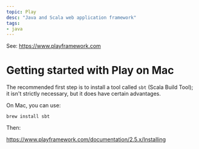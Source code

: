 ```yaml
---
topic: Play
desc: "Java and Scala web application framework"
tags:
- java
---
```


See: <https://www.playframework.com>


# Getting started with Play on Mac

The recommended first step is to install a tool called `sbt` (Scala Build Tool); it isn't strictly necessary, but it does have certain advantages.

On Mac, you can use:

```
brew install sbt
```

Then:

<https://www.playframework.com/documentation/2.5.x/Installing>
